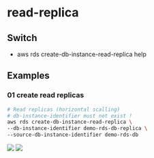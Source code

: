 # read-replica

## Switch
* aws rds create-db-instance-read-replica help

## Examples
### 01 create read replicas
````bash
# Read replicas (horizontal scalling)
# db-instance-identifier must not exist !
aws rds create-db-instance-read-replica \
--db-instance-identifier demo-rds-db-replica \
--source-db-instance-identifier demo-rds-db
````
[<img src="https://i.imgur.com/qbPUJbt.png">](https://i.imgur.com/qbPUJbt.png)
[<img src="https://i.imgur.com/2LWd1J6.png">](https://i.imgur.com/2LWd1J6.png)
